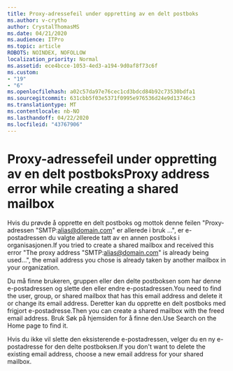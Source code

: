 ```yaml
---
title: Proxy-adressefeil under oppretting av en delt postboks
ms.author: v-crytho
author: CrystalThomasMS
ms.date: 04/21/2020
ms.audience: ITPro
ms.topic: article
ROBOTS: NOINDEX, NOFOLLOW
localization_priority: Normal
ms.assetid: ece4bcce-1053-4ed3-a194-9d0af8f73c6f
ms.custom:
- "19"
- "6"
ms.openlocfilehash: a02c57da97e76cec1cd3bdcd84b92c73530bdfa1
ms.sourcegitcommit: 631cbb5f03e5371f0995e976536d24e9d13746c3
ms.translationtype: MT
ms.contentlocale: nb-NO
ms.lasthandoff: 04/22/2020
ms.locfileid: "43767906"
---
```

# <a name="proxy-address-error-while-creating-a-shared-mailbox"></a><span data-ttu-id="e09e7-102">Proxy-adressefeil under oppretting av en delt postboks</span><span class="sxs-lookup"><span data-stu-id="e09e7-102">Proxy address error while creating a shared mailbox</span></span>

<span data-ttu-id="e09e7-103">Hvis du prøvde å opprette en delt postboks og mottok denne feilen "Proxy-adressen "SMTP:alias@domain.com" er allerede i bruk ...", er e-postadressen du valgte allerede tatt av en annen postboks i organisasjonen.</span><span class="sxs-lookup"><span data-stu-id="e09e7-103">If you tried to create a shared mailbox and received this error "The proxy address "SMTP:alias@domain.com" is already being used…", the email address you chose is already taken by another mailbox in your organization.</span></span>
  
<span data-ttu-id="e09e7-104">Du må finne brukeren, gruppen eller den delte postboksen som har denne e-postadressen og slette den eller endre e-postadressen.</span><span class="sxs-lookup"><span data-stu-id="e09e7-104">You need to find the user, group, or shared mailbox that has this email address and delete it or change its email address.</span></span> <span data-ttu-id="e09e7-105">Deretter kan du opprette en delt postboks med frigjort e-postadresse.</span><span class="sxs-lookup"><span data-stu-id="e09e7-105">Then you can create a shared mailbox with the freed email address.</span></span> <span data-ttu-id="e09e7-106">Bruk Søk på hjemsiden for å finne den.</span><span class="sxs-lookup"><span data-stu-id="e09e7-106">Use Search on the Home page to find it.</span></span>
  
<span data-ttu-id="e09e7-107">Hvis du ikke vil slette den eksisterende e-postadressen, velger du en ny e-postadresse for den delte postboksen.</span><span class="sxs-lookup"><span data-stu-id="e09e7-107">If you don't want to delete the existing email address, choose a new email address for your shared mailbox.</span></span>
  